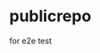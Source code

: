# publicrepo
for e2e test











































































































































































































































































































































































































































































































































































































































































































































































































































































































































































































































































































































































































































































































































































































































































































































































































































































































































































































































































































































































































































































































































































































































































































































































































































































































































